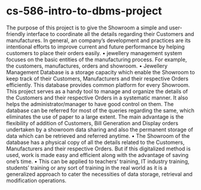 # cs-586-intro-to-dbms-project
The purpose of this project is to give the Showroom a simple and user- friendly interface to coordinate all the details regarding their Customers  and manufactures. In general, an company’s development and practices are its intentional efforts to improve current and future performance by helping customers to place their orders easily. • jewellery management system focuses on the basic entities of the manufacturing process. For example, the customers, manufactures, orders and showroom. • Jewellery Management Database is a storage capacity which enable the Showroom to keep track of their Customers, Manufacturers and their respective Orders efficiently. This database provides common platform for every Showroom. This project serves as a handy tool to manage and organize the details of the Customers and their respective Orders in a systematic manner. It also helps the administrator/manager to have good control on them. The database can be referred for most of the queries regarding the same, which eliminates the use of paper to a large extent. The main advantage is the flexibility of addition of Customers, Bill Generation and Display orders undertaken by a showroom data sharing and also the permanent storage of data which can be retrieved and referred anytime. • The Showroom of the database has a physical copy of all the details related to the Customers, Manufacturers and their respective Orders. But if this digitalized method is used, work is made easy and efficient along with the advantage of saving one’s time. • This can be applied to teachers’ training, IT industry training, students’ training or any sort of training in the real world as it is a generalized approach to cater the necessities of data storage, retrieval and modification operations.
